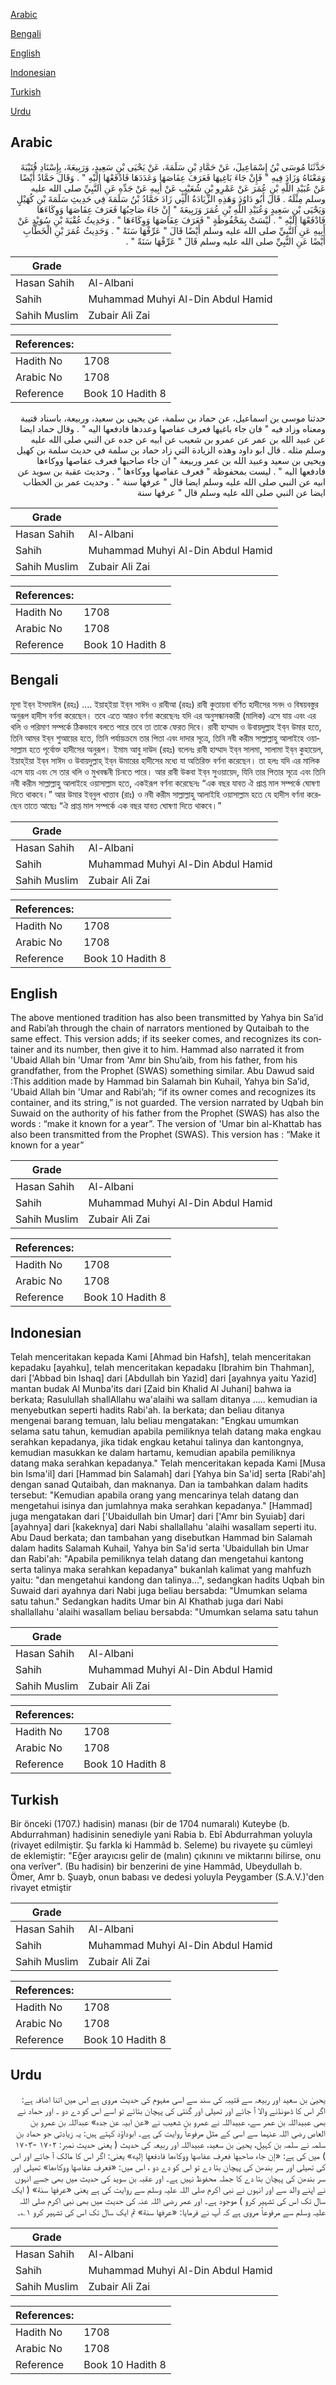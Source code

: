 [Arabic](#arabic)

[Bengali](#bengali)

[English](#english)

[Indonesian](#indonesian)

[Turkish](#turkish)

[Urdu](#urdu)

## Arabic


<div dir="rtl" lang="ar" style={{fontSize:'larger',backgroundColor:'#f8f9fa',padding:20}}>
حَدَّثَنَا مُوسَى بْنُ إِسْمَاعِيلَ، عَنْ حَمَّادِ بْنِ سَلَمَةَ، عَنْ يَحْيَى بْنِ سَعِيدٍ، وَرَبِيعَةَ، بِإِسْنَادِ قُتَيْبَةَ وَمَعْنَاهُ وَزَادَ فِيهِ ‏"‏ فَإِنْ جَاءَ بَاغِيهَا فَعَرَفَ عِفَاصَهَا وَعَدَدَهَا فَادْفَعْهَا إِلَيْهِ ‏"‏ ‏.‏ وَقَالَ حَمَّادٌ أَيْضًا عَنْ عُبَيْدِ اللَّهِ بْنِ عُمَرَ عَنْ عَمْرِو بْنِ شُعَيْبٍ عَنْ أَبِيهِ عَنْ جَدِّهِ عَنِ النَّبِيِّ صلى الله عليه وسلم مِثْلَهُ ‏.‏ قَالَ أَبُو دَاوُدَ وَهَذِهِ الزِّيَادَةُ الَّتِي زَادَ حَمَّادُ بْنُ سَلَمَةَ فِي حَدِيثِ سَلَمَةَ بْنِ كُهَيْلٍ وَيَحْيَى بْنِ سَعِيدٍ وَعُبَيْدِ اللَّهِ بْنِ عُمَرَ وَرَبِيعَةَ ‏"‏ إِنْ جَاءَ صَاحِبُهَا فَعَرَفَ عِفَاصَهَا وَوِكَاءَهَا فَادْفَعْهَا إِلَيْهِ ‏"‏ ‏.‏ لَيْسَتْ بِمَحْفُوظَةٍ ‏"‏ فَعَرَفَ عِفَاصَهَا وَوِكَاءَهَا ‏"‏ ‏.‏ وَحَدِيثُ عُقْبَةَ بْنِ سُوَيْدٍ عَنْ أَبِيهِ عَنِ النَّبِيِّ صلى الله عليه وسلم أَيْضًا قَالَ ‏"‏ عَرِّفْهَا سَنَةً ‏"‏ ‏.‏ وَحَدِيثُ عُمَرَ بْنِ الْخَطَّابِ أَيْضًا عَنِ النَّبِيِّ صلى الله عليه وسلم قَالَ ‏"‏ عَرِّفْهَا سَنَةً ‏"‏ ‏.‏
</div>
<div style={{backgroundColor:'#f8f9fa',padding:20, marginBottom: 10}}><table> <thead> <tr> <th>Grade</th> <th></th> </tr> </thead> <tbody> <tr><td>Hasan Sahih</td><td>Al-Albani</td></tr><tr><td>Sahih</td><td>Muhammad Muhyi Al-Din Abdul Hamid</td></tr><tr><td>Sahih Muslim</td><td>Zubair Ali Zai</td></tr></tbody></table><table> <thead> <tr> <th>References:</th> <th></th> </tr> </thead> <tbody><tr><td>Hadith No</td><td>1708</td></tr><tr><td>Arabic No</td><td>1708</td></tr><tr><td>Reference</td><td>Book 10 Hadith 8</td></tr></tbody></table></div>


<div dir="rtl" lang="ar" style={{fontSize:'larger',backgroundColor:'#f8f9fa',padding:20}}>
حدثنا موسى بن اسماعيل، عن حماد بن سلمة، عن يحيى بن سعيد، وربيعة، باسناد قتيبة ومعناه وزاد فيه " فان جاء باغيها فعرف عفاصها وعددها فادفعها اليه " . وقال حماد ايضا عن عبيد الله بن عمر عن عمرو بن شعيب عن ابيه عن جده عن النبي صلى الله عليه وسلم مثله . قال ابو داود وهذه الزيادة التي زاد حماد بن سلمة في حديث سلمة بن كهيل ويحيى بن سعيد وعبيد الله بن عمر وربيعة " ان جاء صاحبها فعرف عفاصها ووكاءها فادفعها اليه " . ليست بمحفوظة " فعرف عفاصها ووكاءها " . وحديث عقبة بن سويد عن ابيه عن النبي صلى الله عليه وسلم ايضا قال " عرفها سنة " . وحديث عمر بن الخطاب ايضا عن النبي صلى الله عليه وسلم قال " عرفها سنة
</div>
<div style={{backgroundColor:'#f8f9fa',padding:20, marginBottom: 10}}><table> <thead> <tr> <th>Grade</th> <th></th> </tr> </thead> <tbody> <tr><td>Hasan Sahih</td><td>Al-Albani</td></tr><tr><td>Sahih</td><td>Muhammad Muhyi Al-Din Abdul Hamid</td></tr><tr><td>Sahih Muslim</td><td>Zubair Ali Zai</td></tr></tbody></table><table> <thead> <tr> <th>References:</th> <th></th> </tr> </thead> <tbody><tr><td>Hadith No</td><td>1708</td></tr><tr><td>Arabic No</td><td>1708</td></tr><tr><td>Reference</td><td>Book 10 Hadith 8</td></tr></tbody></table></div>

## Bengali


<div dir="ltr" lang="bn" style={{fontSize:'larger',backgroundColor:'#f8f9fa',padding:20}}>
মূসা ইব্‌ন ইসমাঈল (রহঃ) .... ইয়াহ্‌ইয়া ইব্‌ন সাঈদ ও রাবীআ (রহঃ) রাবী কুতায়বা বর্ণিত হাদীসের সনদ ও বিষয়বস্তুর অনুরূপ হাদীস বর্ণনা করেছেন। তবে এতে আরও বর্ণনা করেছেনঃ যদি এর অনুসন্ধানকারী (মালিক) এসে যায় এবং এর থলি ও পরিমাণ সম্পর্কে ঠিকভাবে বলতে পারে তবে তা তাকে ফেরত দিবে। রাবী হাম্মাদ ও উবায়দুল্লাহ ইব্‌ন উমার হতে, তিনি আমর ইব্‌ন শুআয়ের হতে, তিনি পর্যায়ক্রমে তার পিতা এবং দাদার সূত্রে, তিনি নবী করীম সাল্লাল্লাহু আলাইহে ওয়াসাল্লাম হতে পূর্বোক্ত হাদীসের অনুরূপ। ইমাম আবু দাউদ (রহঃ) বলেনঃ রাবী হাম্মাদ ইব্‌ন সালমা, সালামা ইব্‌ন কুহায়েল, ইয়াহ্‌ইয়া ইব্‌ন সাঈদ ও উবায়দুল্লাহ্‌ ইব্‌ন উমারের হাদীসের মধ্যে যা অতিরিক্ত বর্ণনা করেছেন। তা হলঃ যদি এর মালিক এসে যায় এবং সে তার থলি ও মুখবন্ধনী চিনতে পারে। আর রাবী উকবা ইব্‌ন সুওয়ায়েদ, যিনি তার পিতার সূত্রে এবং তিনি নবী করীম সাল্লাল্লাহু আলাইহে ওয়াসাল্লাম হতে, একইরূপ বর্ণনা করেছেনঃ “এক বছর যাবত ঐ প্রাপ্ত মাল সম্পর্কে ঘোষণা দিতে থাকবে।” আর উমার ইব্‌নুল খাত্তাব (রাঃ) ও নবী করীম সাল্লাল্লাহু আলাইহি ওয়াসাল্লাম হতে যে হাদীস বর্ণনা করেছেন তাতে আছেঃ “ঐ প্রাপ্ত মাল সম্পর্কে এক বছর যাবত ঘোষণা দিতে থাকবে।”
</div>
<div style={{backgroundColor:'#f8f9fa',padding:20, marginBottom: 10}}><table> <thead> <tr> <th>Grade</th> <th></th> </tr> </thead> <tbody> <tr><td>Hasan Sahih</td><td>Al-Albani</td></tr><tr><td>Sahih</td><td>Muhammad Muhyi Al-Din Abdul Hamid</td></tr><tr><td>Sahih Muslim</td><td>Zubair Ali Zai</td></tr></tbody></table><table> <thead> <tr> <th>References:</th> <th></th> </tr> </thead> <tbody><tr><td>Hadith No</td><td>1708</td></tr><tr><td>Arabic No</td><td>1708</td></tr><tr><td>Reference</td><td>Book 10 Hadith 8</td></tr></tbody></table></div>

## English


<div dir="ltr" lang="en" style={{fontSize:'larger',backgroundColor:'#f8f9fa',padding:20}}>
The above mentioned tradition has also been transmitted by Yahya bin Sa’id and Rabi’ah through the chain of narrators mentioned by Qutaibah to the same effect. This version adds; if its seeker comes, and recognizes its container and its number, then give it to him. Hammad also narrated it from 'Ubaid Allah bin 'Umar from 'Amr bin Shu’aib, from his father, from his grandfather, from the Prophet (SWAS) something similar. Abu Dawud said :This addition made by Hammad bin Salamah bin Kuhail, Yahya bin Sa’id, 'Ubaid Allah bin 'Umar and Rabi’ah; “if its owner comes and recognizes its container, and its string,” is not guarded. The version narrated by Uqbah bin Suwaid on the authority of his father from the Prophet (SWAS) has also the words : “make it known for a year”. The version of 'Umar bin al-Khattab has also been transmitted from the Prophet (SWAS). This version has : “Make it known for a year”
</div>
<div style={{backgroundColor:'#f8f9fa',padding:20, marginBottom: 10}}><table> <thead> <tr> <th>Grade</th> <th></th> </tr> </thead> <tbody> <tr><td>Hasan Sahih</td><td>Al-Albani</td></tr><tr><td>Sahih</td><td>Muhammad Muhyi Al-Din Abdul Hamid</td></tr><tr><td>Sahih Muslim</td><td>Zubair Ali Zai</td></tr></tbody></table><table> <thead> <tr> <th>References:</th> <th></th> </tr> </thead> <tbody><tr><td>Hadith No</td><td>1708</td></tr><tr><td>Arabic No</td><td>1708</td></tr><tr><td>Reference</td><td>Book 10 Hadith 8</td></tr></tbody></table></div>

## Indonesian


<div dir="ltr" lang="id" style={{fontSize:'larger',backgroundColor:'#f8f9fa',padding:20}}>
Telah menceritakan kepada Kami [Ahmad bin Hafsh], telah menceritakan kepadaku [ayahku], telah menceritakan kepadaku [Ibrahim bin Thahman], dari ['Abbad bin Ishaq] dari [Abdullah bin Yazid] dari [ayahnya yaitu Yazid] mantan budak Al Munba'its dari [Zaid bin Khalid Al Juhani] bahwa ia berkata; Rasulullah shallAllahu wa'alaihi wa sallam ditanya ….. kemudian ia menyebutkan seperti hadits Rabi'ah. Ia berkata; dan beliau ditanya mengenai barang temuan, lalu beliau mengatakan: "Engkau umumkan selama satu tahun, kemudian apabila pemiliknya telah datang maka engkau serahkan kepadanya, jika tidak engkau ketahui talinya dan kantongnya, kemudian masukkan ke dalam hartamu, kemudian apabila pemiliknya datang maka serahkan kepadanya." Telah menceritakan kepada Kami [Musa bin Isma'il] dari [Hammad bin Salamah] dari [Yahya bin Sa'id] serta [Rabi'ah] dengan sanad Qutaibah, dan maknanya. Dan ia tambahkan dalam hadits tersebut: "Kemudian apabila orang yang mencarinya telah datang dan mengetahui isinya dan jumlahnya maka serahkan kepadanya." [Hammad] juga mengatakan dari ['Ubaidullah bin Umar] dari ['Amr bin Syuiab] dari [ayahnya] dari [kakeknya] dari Nabi shallallahu 'alaihi wasallam seperti itu. Abu Daud berkata; dan tambahan yang disebutkan Hammad bin Salamah dalam hadits Salamah Kuhail, Yahya bin Sa'id serta 'Ubaidullah bin Umar dan Rabi'ah: "Apabila pemiliknya telah datang dan mengetahui kantong serta talinya maka serahkan kepadanya" bukanlah kalimat yang mahfuzh yaitu: "dan mengetahui kandong dan talinya…", sedangkan hadits Uqbah bin Suwaid dari ayahnya dari Nabi juga beliau bersabda: "Umumkan selama satu tahun." Sedangkan hadits Umar bin Al Khathab juga dari Nabi shallallahu 'alaihi wasallam beliau bersabda: "Umumkan selama satu tahun
</div>
<div style={{backgroundColor:'#f8f9fa',padding:20, marginBottom: 10}}><table> <thead> <tr> <th>Grade</th> <th></th> </tr> </thead> <tbody> <tr><td>Hasan Sahih</td><td>Al-Albani</td></tr><tr><td>Sahih</td><td>Muhammad Muhyi Al-Din Abdul Hamid</td></tr><tr><td>Sahih Muslim</td><td>Zubair Ali Zai</td></tr></tbody></table><table> <thead> <tr> <th>References:</th> <th></th> </tr> </thead> <tbody><tr><td>Hadith No</td><td>1708</td></tr><tr><td>Arabic No</td><td>1708</td></tr><tr><td>Reference</td><td>Book 10 Hadith 8</td></tr></tbody></table></div>

## Turkish


<div dir="ltr" lang="tr" style={{fontSize:'larger',backgroundColor:'#f8f9fa',padding:20}}>
Bir önceki (1707.) hadisin) manası (bir de 1704 numaralı) Kuteybe (b. Abdurrahman) hadisinin senediyle yani Rabia b. Ebî Abdurrahman yoluyla (rivayet edilmiştir. Şu farkla ki Hammâd b. Seleme) bu rivayete şu cümleyi de eklemiştir: "Eğer arayıcısı gelir de (malın) çıkınını ve miktarını bilirse, onu ona verîver". (Bu hadisin) bir benzerini de yine Hammâd, Ubeydullah b. Ömer, Amr b. Şuayb, onun babası ve dedesi yoluyla Peygamber (S.A.V.)'den rivayet etmiştir
</div>
<div style={{backgroundColor:'#f8f9fa',padding:20, marginBottom: 10}}><table> <thead> <tr> <th>Grade</th> <th></th> </tr> </thead> <tbody> <tr><td>Hasan Sahih</td><td>Al-Albani</td></tr><tr><td>Sahih</td><td>Muhammad Muhyi Al-Din Abdul Hamid</td></tr><tr><td>Sahih Muslim</td><td>Zubair Ali Zai</td></tr></tbody></table><table> <thead> <tr> <th>References:</th> <th></th> </tr> </thead> <tbody><tr><td>Hadith No</td><td>1708</td></tr><tr><td>Arabic No</td><td>1708</td></tr><tr><td>Reference</td><td>Book 10 Hadith 8</td></tr></tbody></table></div>

## Urdu


<div dir="rtl" lang="ur" style={{fontSize:'larger',backgroundColor:'#f8f9fa',padding:20}}>
یحییٰ بن سعید اور ربیعہ سے قتیبہ کی سند سے اسی مفہوم کی حدیث مروی ہے اس میں اتنا اضافہ ہے: اگر اس کا ڈھونڈنے والا آ جائے اور تھیلی اور گنتی کی پہچان بتائے تو اسے اس کو دے دو ۔ اور حماد نے بھی عبیداللہ بن عمر سے، عبیداللہ نے عمرو بن شعیب نے «عن ابیہ عن جدہ» عبداللہ بن عمرو بن العاص رضی اللہ عنہما سے اسی کے مثل مرفوعاً روایت کی ہے۔ ابوداؤد کہتے ہیں: یہ زیادتی جو حماد بن سلمہ نے سلمہ بن کہیل، یحییٰ بن سعید، عبیداللہ اور ربیعہ کی حدیث ( یعنی حدیث نمبر: ۱۷۰۲ -۱۷۰۳ ) میں کی ہے: «إن جاء صاحبها فعرف عفاصها ووكاءها فادفعها إليه» یعنی: اگر اس کا مالک آ جائے اور اس کی تھیلی اور سر بندھن کی پہچان بتا دے تو اس کو دے دو ، اس میں: «فعرف عفاصها ووكاءها» تھیلی اور سر بندھن کی پہچان بتا دے کا جملہ محفوظ نہیں ہے۔ اور عقبہ بن سوید کی حدیث میں بھی جسے انہوں نے اپنے والد سے اور انہوں نے نبی اکرم صلی اللہ علیہ وسلم سے روایت کی ہے یعنی «عرفها سنة» ( ایک سال تک اس کی تشہیر کرو ) موجود ہے۔ اور عمر رضی اللہ عنہ کی حدیث میں بھی نبی اکرم صلی اللہ علیہ وسلم سے مرفوعاً مروی ہے کہ آپ نے فرمایا: «عرفها سنة» تم ایک سال تک اس کی تشہیر کرو ۱؎۔
</div>
<div style={{backgroundColor:'#f8f9fa',padding:20, marginBottom: 10}}><table> <thead> <tr> <th>Grade</th> <th></th> </tr> </thead> <tbody> <tr><td>Hasan Sahih</td><td>Al-Albani</td></tr><tr><td>Sahih</td><td>Muhammad Muhyi Al-Din Abdul Hamid</td></tr><tr><td>Sahih Muslim</td><td>Zubair Ali Zai</td></tr></tbody></table><table> <thead> <tr> <th>References:</th> <th></th> </tr> </thead> <tbody><tr><td>Hadith No</td><td>1708</td></tr><tr><td>Arabic No</td><td>1708</td></tr><tr><td>Reference</td><td>Book 10 Hadith 8</td></tr></tbody></table></div>